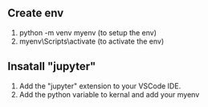 ## Create env
 1. python -m venv myenv  (to setup the env)
 2. myenv\Scripts\activate (to activate the env)

## Insatall "jupyter" 
1. Add the "jupyter" extension to your VSCode IDE.
2. Add the python variable to kernal and add your myenv